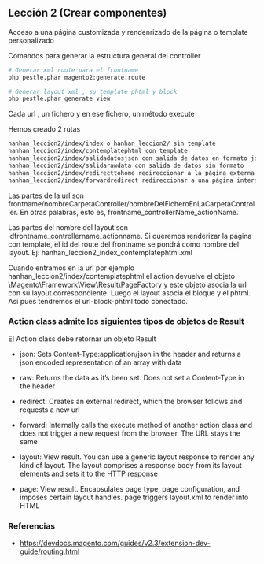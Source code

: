 ## Lección 2 (Crear componentes)

Acceso a una página customizada y rendenrizado de la página o template personalizado

Comandos para generar la estructura general del controller
````bash
# Generar xml route para el frontname
php pestle.phar magento2:generate:route

# Generar layout xml , su template phtml y block
php pestle.phar generate_view
````
Cada url , un fichero y en ese fichero, un método execute

Hemos creado 2 rutas

````bash
hanhan_leccion2/index/index o hanhan_leccion2/ sin template
hanhan_leccion2/index/contemplatephtml con template
hanhan_leccion2/index/salidadatosjson con salida de datos en formato json
hanhan_leccion2/index/salidarawdata con salida de datos sin formato
hanhan_leccion2/index/redirecttohome redireccionar a la página externa ó página home
hanhan_leccion2/index/forwardredirect redireccionar a una página interna de magento sin cambiar de url
````

Las partes de la url son frontname/nombreCarpetaController/nombreDelFicheroEnLaCarpetaController. En otras palabras, esto es, frontname_controllerName_actionName.

Las partes del nombre del layout son idfrontname_controllername_actionname.
Si queremos renderizar la página con template, el id del route del frontname se pondrá como nombre del layout. Ej: hanhan_leccion2_index_contemplatephtml.xml

Cuando entramos en la url por ejemplo hanhan_leccion2/index/contemplatephtml el action devuelve el objeto \Magento\Framework\View\Result\PageFactory y este objeto asocia la url con su layout correspondiente. Luego el layout asocia el bloque y el phtml.
Así pues  tendremos el url-block-phtml todo conectado. 

### Action class admite los siguientes tipos de objetos de Result

El Action class debe retornar un objeto Result

- json: Sets Content-Type:application/json in the header and returns a json encoded representation of an array with data

- raw: Returns the data as it’s been set. Does not set a Content-Type in the header

- redirect: Creates an external redirect, which the browser follows and requests a new url

- forward: Internally calls the execute method of another action class and does not trigger a new request from the browser. The URL stays the same

- layout: View result. You can use a generic layout response to render any kind of layout. The layout comprises a response body from its layout elements and sets it to the HTTP response

- page: View result. Encapsulates page type, page configuration, and imposes certain layout handles. page triggers layout.xml to render into HTML

### Referencias

- https://devdocs.magento.com/guides/v2.3/extension-dev-guide/routing.html